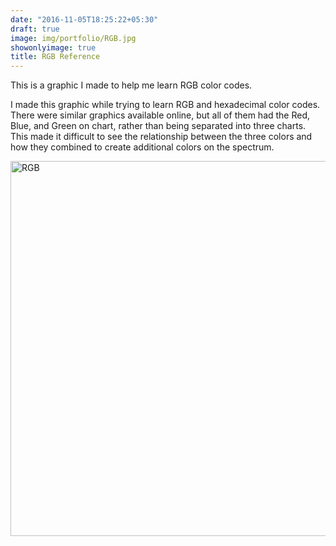 ```yaml
---
date: "2016-11-05T18:25:22+05:30"
draft: true
image: img/portfolio/RGB.jpg
showonlyimage: true
title: RGB Reference
---
```


This is a graphic I made to help me learn RGB color codes.  

<!--more-->

I made this graphic while trying to learn RGB and hexadecimal color codes. There were similar graphics available online, but all of them had the Red, Blue, and Green on chart, rather than being separated into three charts. This made it difficult to see the relationship between the three colors and how they combined to create additional colors on the spectrum. 

<img src="/portfolio/5w_RGB_files/RGB.jpg" alt="RGB" width="600px" height="600px"/>
